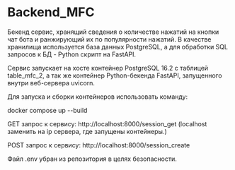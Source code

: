 # Backend_MFC
Бекенд сервис, хранящий сведения о количестве нажатий на кнопки чат бота и ранжирующий их по популярности нажатий. В качестве хранилища используется база данных PostgreSQL, а для обработки SQL запросов к БД - Python скрипт на FastAPI. 

Сервис запускает на хосте контейнер PostgreSQL 16.2 с таблицей table_mfc_2, а так же контейнер Python-бекенда FastAPI, запущенного внутри веб-сервера uvicorn.


Для запуска и сборки контейнеров использовать команду:

docker compose up --build

GET запрос к сервису: http://localhost:8000/session_get
(localhost заменить на ip сервера, где запущены контейнеры.)


POST запрос к сервису: http://localhost:8000/session_create


Файл .env убран из репозитория в целях безопасности.
